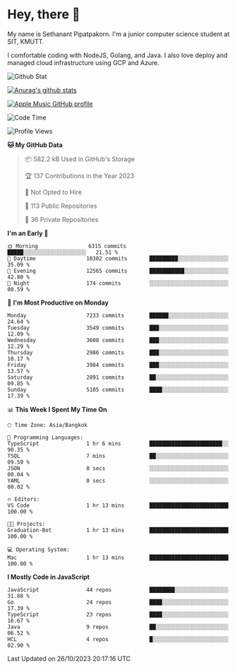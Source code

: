# Hey, there 🙌
My name is Sethanant Pipatpakorn. I'm a junior computer science student at SIT, KMUTT.

I comfortable coding with NodeJS, Golang, and Java. I also love deploy and managed cloud infrastructure using GCP and Azure.

![Github Stat](https://github-profile-summary-cards.vercel.app/api/cards/profile-details?username=thetkpark&theme=dracula)

[![Anurag's github stats](https://github-readme-stats.vercel.app/api?username=thetkpark&count_private=true&show_icons=true&theme=tokyonight)](https://github.com/anuraghazra/github-readme-stats)

[![Apple Music GitHub profile](https://apple-music-github-profile.rayriffy.com/theme/light.svg?uid=000347.6120fcbefcb74cd59d65c108cc315787.1333)](https://github.com/rayriffy/apple-music-github-profile)

<!--START_SECTION:waka-->
![Code Time](http://img.shields.io/badge/Code%20Time-1%2C025%20hrs%2055%20mins-blue)

![Profile Views](http://img.shields.io/badge/Profile%20Views-9-blue)

**🐱 My GitHub Data** 

> 📦 582.2 kB Used in GitHub's Storage 
 > 
> 🏆 137 Contributions in the Year 2023
 > 
> 🚫 Not Opted to Hire
 > 
> 📜 113 Public Repositories 
 > 
> 🔑 36 Private Repositories 
 > 
**I'm an Early 🐤** 

```text
🌞 Morning                6315 commits        █████░░░░░░░░░░░░░░░░░░░░   21.51 % 
🌆 Daytime                10302 commits       █████████░░░░░░░░░░░░░░░░   35.09 % 
🌃 Evening                12565 commits       ███████████░░░░░░░░░░░░░░   42.80 % 
🌙 Night                  174 commits         ░░░░░░░░░░░░░░░░░░░░░░░░░   00.59 % 
```
📅 **I'm Most Productive on Monday** 

```text
Monday                   7233 commits        ██████░░░░░░░░░░░░░░░░░░░   24.64 % 
Tuesday                  3549 commits        ███░░░░░░░░░░░░░░░░░░░░░░   12.09 % 
Wednesday                3608 commits        ███░░░░░░░░░░░░░░░░░░░░░░   12.29 % 
Thursday                 2986 commits        ███░░░░░░░░░░░░░░░░░░░░░░   10.17 % 
Friday                   3984 commits        ███░░░░░░░░░░░░░░░░░░░░░░   13.57 % 
Saturday                 2891 commits        ██░░░░░░░░░░░░░░░░░░░░░░░   09.85 % 
Sunday                   5105 commits        ████░░░░░░░░░░░░░░░░░░░░░   17.39 % 
```


📊 **This Week I Spent My Time On** 

```text
🕑︎ Time Zone: Asia/Bangkok

💬 Programming Languages: 
TypeScript               1 hr 6 mins         ███████████████████████░░   90.35 % 
TSQL                     7 mins              ██░░░░░░░░░░░░░░░░░░░░░░░   09.59 % 
JSON                     0 secs              ░░░░░░░░░░░░░░░░░░░░░░░░░   00.04 % 
YAML                     0 secs              ░░░░░░░░░░░░░░░░░░░░░░░░░   00.02 % 

🔥 Editors: 
VS Code                  1 hr 13 mins        █████████████████████████   100.00 % 

🐱‍💻 Projects: 
Graduation-Bot           1 hr 13 mins        █████████████████████████   100.00 % 

💻 Operating System: 
Mac                      1 hr 13 mins        █████████████████████████   100.00 % 
```

**I Mostly Code in JavaScript** 

```text
JavaScript               44 repos            ████████░░░░░░░░░░░░░░░░░   31.88 % 
Go                       24 repos            ████░░░░░░░░░░░░░░░░░░░░░   17.39 % 
TypeScript               23 repos            ████░░░░░░░░░░░░░░░░░░░░░   16.67 % 
Java                     9 repos             ██░░░░░░░░░░░░░░░░░░░░░░░   06.52 % 
HCL                      4 repos             █░░░░░░░░░░░░░░░░░░░░░░░░   02.90 % 
```




 Last Updated on 26/10/2023 20:17:16 UTC
<!--END_SECTION:waka-->
